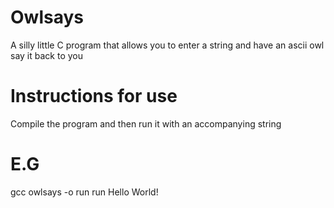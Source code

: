 # Owlsays
A silly little C program that allows you to enter a string and have an ascii owl say it back to you


# Instructions for use
Compile the program and then run it with an accompanying string

# E.G
gcc owlsays -o run
run Hello World!
